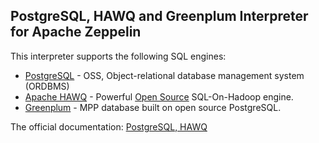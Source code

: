 ## PostgreSQL, HAWQ and Greenplum Interpreter for Apache Zeppelin

This interpreter supports the following SQL engines:
* [PostgreSQL](http://www.postgresql.org/) - OSS, Object-relational database management system (ORDBMS) 
* [Apache HAWQ](http://pivotal.io/big-data/pivotal-hawq) - Powerful [Open Source](https://wiki.apache.org/incubator/HAWQProposal) SQL-On-Hadoop engine. 
* [Greenplum](http://pivotal.io/big-data/pivotal-greenplum-database) - MPP database built on open source PostgreSQL.

The official documentation: [PostgreSQL, HAWQ](https://zeppelin.apache.org/docs/interpreter/postgresql.html)

